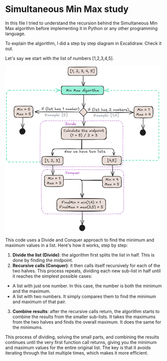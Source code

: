 # Simultaneous Min Max study
In this file I tried to understand the recursion behind the Simultaneous Min Max algorithm before implementing it in Python or any other programming language.

To explain the algorithm, I did a step by step diagram in Excalidraw. Check it out.

Let's say we start with the list of numbers [1,2,3,4,5].

<img width="500" alt="Min Max Algorithm" src="images/min-max-algorithm.png" />

This code uses a Divide and Conquer approach to find the minimum and maximum values in a list. Here's how it works, step by step:

1. **Divide the list (Divide)**: the algorithm first splits the list in half. This is done by finding the midpoint.
2. **Recursive calls (Conquer)**: it then calls itself recursively for each of the two halves. This process repeats, dividing each new sub-list in half until it reaches the simplest possible cases:

- A list with just one number. In this case, the number is both the minimum and the maximum.
- A list with two numbers. It simply compares them to find the minimum and maximum of that pair.

3. **Combine results**: after the recursive calls return, the algorithm starts to combine the results from the smaller sub-lists. It takes the maximums from the two halves and finds the overall maximum. It does the same for the minimums.

This process of dividing, solving the small parts, and combining the results continues until the very first function call returns, giving you the minimum and maximum values for the entire original list. The key is that it avoids iterating through the list multiple times, which makes it more efficient.